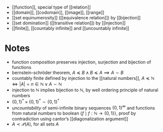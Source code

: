 
- [[function]], special type of [[relation]]
- [[domain]], [[codomain]], [[image]], [[range]]
- [[set equinumerosity]] ([[equivalence relation]]) by [[bijection]]
- [[set domination]] ([[transitive relation]]) by [[injection]]
- [[finite]], [[countably infinite]] and [[uncountably infinite]]

# Notes

- function composition preserves injection, surjection and bijection of functions
- bernstein-schröder theorem, $A \preceq B \land B \preceq A \implies A \sim B$
- countably finite defined by injection to the [[natural numbers]],  $A \preceq \mathbb{N} \iff |A| = n \in \mathbb{N} \lor A \sim \mathbb{N}$
- injection to $\mathbb{N}$ implies bijection to $\mathbb{N}$, by well ordering principle of natural numbers
- $\{ 0,1 \}^{*}\times \{ 0,1 \}^{*} \sim \{ 0,1 \}^{*}$
- *uncountability* of semi-infinite binary sequences $\{ 0,1 \}^{\infty}$ and functions from natural numbers to boolean $\{ f \mid f:\mathbb{N} \to \{ 0,1 \} \}$, proof by contradiction using cantor‘s [[diagonalization argument]]
- $A \prec \mathcal{P}(A)$, for all sets $A$


